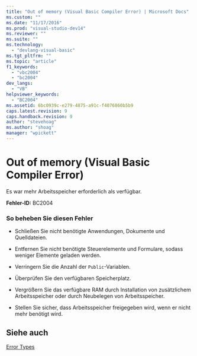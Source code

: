 ```yaml
---
title: "Out of memory (Visual Basic Compiler Error) | Microsoft Docs"
ms.custom: ""
ms.date: "11/17/2016"
ms.prod: "visual-studio-dev14"
ms.reviewer: ""
ms.suite: ""
ms.technology: 
  - "devlang-visual-basic"
ms.tgt_pltfrm: ""
ms.topic: "article"
f1_keywords: 
  - "vbc2004"
  - "bc2004"
dev_langs: 
  - "VB"
helpviewer_keywords: 
  - "BC2004"
ms.assetid: 6bc0939c-e279-4875-a91c-f4076860b5b9
caps.latest.revision: 9
caps.handback.revision: 9
author: "stevehoag"
ms.author: "shoag"
manager: "wpickett"
---
```

# Out of memory (Visual Basic Compiler Error)
Es war mehr Arbeitsspeicher erforderlich als verfügbar.  
  
 **Fehler\-ID:** BC2004  
  
### So beheben Sie diesen Fehler  
  
-   Schließen Sie nicht benötigte Anwendungen, Dokumente und Quelldateien.  
  
-   Entfernen Sie nicht benötigte Steuerelemente und Formulare, sodass weniger Elemente geladen werden.  
  
-   Verringern Sie die Anzahl der `Public`\-Variablen.  
  
-   Überprüfen Sie den verfügbaren Speicherplatz.  
  
-   Vergrößern Sie das verfügbare RAM durch Installation von zusätzlichem Arbeitsspeicher oder durch Neubelegen von Arbeitsspeicher.  
  
-   Stellen Sie sicher, dass Arbeitsspeicher freigegeben wird, wenn er nicht mehr benötigt wird.  
  
## Siehe auch  
 [Error Types](../../../visual-basic/programming-guide/language-features/error-types.md)